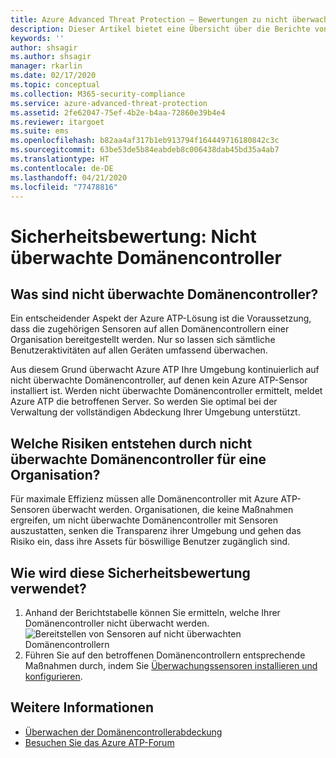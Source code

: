 ```yaml
---
title: Azure Advanced Threat Protection – Bewertungen zu nicht überwachten Domänencontrollern
description: Dieser Artikel bietet eine Übersicht über die Berichte von Azure ATP zur Bewertung des Identitätssicherheitsstatus von nicht überwachten Domänencontrollern.
keywords: ''
author: shsagir
ms.author: shsagir
manager: rkarlin
ms.date: 02/17/2020
ms.topic: conceptual
ms.collection: M365-security-compliance
ms.service: azure-advanced-threat-protection
ms.assetid: 2fe62047-75ef-4b2e-b4aa-72860e39b4e4
ms.reviewer: itargoet
ms.suite: ems
ms.openlocfilehash: b82aa4af317b1eb913794f164449716180842c3c
ms.sourcegitcommit: 63be53de5b84eabdeb8c006438dab45bd35a4ab7
ms.translationtype: HT
ms.contentlocale: de-DE
ms.lasthandoff: 04/21/2020
ms.locfileid: "77478816"
---
```

# <a name="security-assessment-unmonitored-domain-controllers"></a>Sicherheitsbewertung: Nicht überwachte Domänencontroller

## <a name="what-are-unmonitored-domain-controllers"></a>Was sind nicht überwachte Domänencontroller?

Ein entscheidender Aspekt der Azure ATP-Lösung ist die Voraussetzung, dass die zugehörigen Sensoren auf allen Domänencontrollern einer Organisation bereitgestellt werden. Nur so lassen sich sämtliche Benutzeraktivitäten auf allen Geräten umfassend überwachen.

Aus diesem Grund überwacht Azure ATP Ihre Umgebung kontinuierlich auf nicht überwachte Domänencontroller, auf denen kein Azure ATP-Sensor installiert ist. Werden nicht überwachte Domänencontroller ermittelt, meldet Azure ATP die betroffenen Server. So werden Sie optimal bei der Verwaltung der vollständigen Abdeckung Ihrer Umgebung unterstützt.

## <a name="what-risk-do-unmonitored-domain-controllers-pose-to-an-organization"></a>Welche Risiken entstehen durch nicht überwachte Domänencontroller für eine Organisation?

Für maximale Effizienz müssen alle Domänencontroller mit Azure ATP-Sensoren überwacht werden. Organisationen, die keine Maßnahmen ergreifen, um nicht überwachte Domänencontroller mit Sensoren auszustatten, senken die Transparenz ihrer Umgebung und gehen das Risiko ein, dass ihre Assets für böswillige Benutzer zugänglich sind.

## <a name="how-do-i-use-this-security-assessment"></a>Wie wird diese Sicherheitsbewertung verwendet?

1. Anhand der Berichtstabelle können Sie ermitteln, welche Ihrer Domänencontroller nicht überwacht werden.
    ![Bereitstellen von Sensoren auf nicht überwachten Domänencontrollern](media/atp-cas-isp-unmonitored-domain-controller-1.png)
1. Führen Sie auf den betroffenen Domänencontrollern entsprechende Maßnahmen durch, indem Sie [Überwachungssensoren installieren und konfigurieren](atp-sensor-monitoring.md#domain-controller-status).

## <a name="see-also"></a>Weitere Informationen

- [Überwachen der Domänencontrollerabdeckung](atp-sensor-monitoring.md)
- [Besuchen Sie das Azure ATP-Forum](https://aka.ms/azureatpcommunity)
